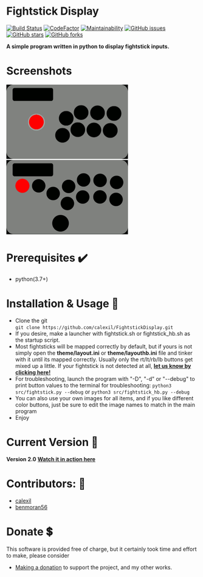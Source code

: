 # Fightstick Display  
[![Build Status](https://github.com/calexil/FightstickDisplay/actions/workflows/python-app.yml/badge.svg)](https://github.com/calexil/FightstickDisplay/actions/workflows/python-app.yml)  [![CodeFactor](https://www.codefactor.io/repository/github/calexil/fightstickdisplay/badge)](https://www.codefactor.io/repository/github/calexil/fightstickdisplay)  [![Maintainability](https://api.codeclimate.com/v1/badges/237a2b5bbbfd21b0c613/maintainability)](https://codeclimate.com/github/calexil/FightstickDisplay/maintainability)  [![GitHub issues](https://img.shields.io/github/issues/calexil/FightstickDisplay.svg)](https://github.com/calexil/FightstickDisplay/issues)  [![GitHub stars](https://img.shields.io/github/stars/calexil/FightstickDisplay.svg)](https://github.com/calexil/FightstickDisplay/stargazers)  [![GitHub forks](https://img.shields.io/github/forks/calexil/FightstickDisplay.svg)](https://github.com/calexil/FightstickDisplay/network) 

**A simple program written in python to display fightstick inputs.** 
# Screenshots
<img src="/theme/fightstick.gif" width="320" height="195"><img src="/theme/fightstickHB.gif" width="320" height="195">


# Prerequisites :heavy_check_mark:
* python(3.7+)

# Installation & Usage 💾
* Clone the git  
`git clone https://github.com/calexil/FightstickDisplay.git`
* If you desire, make a launcher with fightstick.sh or fightstick_hb.sh as the startup script.
* Most fightsticks will be mapped correctly by default, but if yours is not
simply open the **theme/layout.ini** or **theme/layouthb.ini** file and tinker with it until its mapped correctly.
Usually only the rt/lt/rb/lb buttons get mixed up a little. If your fightstick is not detected
at all, **[let us know by clicking here!](https://github.com/calexil/FightstickDisplay/issues/new?title=My%20Gamepad%20was%20not%20detected!&body=My%20Gamepad%20Make:%0A%0AMy%20Gamepad%20Model:%0A)**
* For troubleshooting, launch the program with "-D", "-d" or "--debug" to print button values to the terminal for troubleshooting: `python3 src/fightstick.py --debug` or `python3 src/fightstick_hb.py --debug`
* You can also use your own images for all items, and if you like different color buttons, just be sure to edit the image names to match in the main program
* Enjoy

# Current Version 📰
**Version 2.0** **[Watch it in action here](https://twitch.tv/calexil)**
# Contributors: :busts_in_silhouette:	
* [calexil](https://github.com/calexil)
* [benmoran56](https://github.com/benmoran56)

# Donate :heavy_dollar_sign:
This software is provided free of charge, but it certainly took time and effort to make, please consider
* [Making a donation](https://calexil.com/#donate) to support the project, and my other works.
